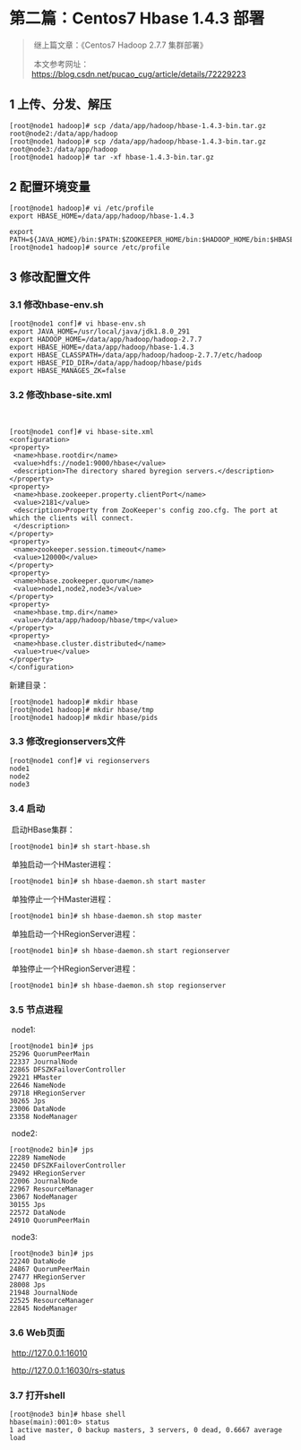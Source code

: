 # 第二篇：Centos7 Hbase 1.4.3 部署

> ​	继上篇文章：《Centos7 Hadoop 2.7.7 集群部署》
>
> ​	本文参考网址：https://blog.csdn.net/pucao_cug/article/details/72229223

## 1	上传、分发、解压

```shell
[root@node1 hadoop]# scp /data/app/hadoop/hbase-1.4.3-bin.tar.gz root@node2:/data/app/hadoop   
[root@node1 hadoop]# scp /data/app/hadoop/hbase-1.4.3-bin.tar.gz root@node3:/data/app/hadoop 
[root@node1 hadoop]# tar -xf hbase-1.4.3-bin.tar.gz
```

## 2	配置环境变量

```shell
[root@node1 hadoop]# vi /etc/profile
export HBASE_HOME=/data/app/hadoop/hbase-1.4.3

export PATH=${JAVA_HOME}/bin:$PATH:$ZOOKEEPER_HOME/bin:$HADOOP_HOME/bin:$HBASE_HOME/bin
[root@node1 hadoop]# source /etc/profile
```

## 3	修改配置文件

### 3.1	修改hbase-env.sh

```shell
[root@node1 conf]# vi hbase-env.sh
export JAVA_HOME=/usr/local/java/jdk1.8.0_291
export HADOOP_HOME=/data/app/hadoop/hadoop-2.7.7
export HBASE_HOME=/data/app/hadoop/hbase-1.4.3
export HBASE_CLASSPATH=/data/app/hadoop/hadoop-2.7.7/etc/hadoop
export HBASE_PID_DIR=/data/app/hadoop/hbase/pids
export HBASE_MANAGES_ZK=false
```

### 3.2	修改hbase-site.xml

​	

```shell
[root@node1 conf]# vi hbase-site.xml
<configuration>
<property>
 <name>hbase.rootdir</name>
 <value>hdfs://node1:9000/hbase</value>
 <description>The directory shared byregion servers.</description>
</property>
<property>
 <name>hbase.zookeeper.property.clientPort</name>
 <value>2181</value>
 <description>Property from ZooKeeper's config zoo.cfg. The port at which the clients will connect.
 </description>
</property>
<property>
 <name>zookeeper.session.timeout</name>
 <value>120000</value>
</property>
<property>
 <name>hbase.zookeeper.quorum</name>
 <value>node1,node2,node3</value>
</property>
<property>
 <name>hbase.tmp.dir</name>
 <value>/data/app/hadoop/hbase/tmp</value>
</property>
<property>
 <name>hbase.cluster.distributed</name>
 <value>true</value>
</property>
</configuration>
```

新建目录：

```shell
[root@node1 hadoop]# mkdir hbase
[root@node1 hadoop]# mkdir hbase/tmp
[root@node1 hadoop]# mkdir hbase/pids
```

### 3.3	修改regionservers文件

```shell
[root@node1 conf]# vi regionservers
node1
node2
node3
```

### 3.4	启动

​	启动HBase集群：

```shell
[root@node1 bin]# sh start-hbase.sh
```

​	单独启动一个HMaster进程：

```shell
[root@node1 bin]# sh hbase-daemon.sh start master
```


​	单独停止一个HMaster进程：

```shell
[root@node1 bin]# sh hbase-daemon.sh stop master
```


​	单独启动一个HRegionServer进程：

```shell
[root@node1 bin]# sh hbase-daemon.sh start regionserver
```


​	单独停止一个HRegionServer进程：

```shell
[root@node1 bin]# sh hbase-daemon.sh stop regionserver
```

### 3.5 节点进程

​	node1:

```shell
[root@node1 bin]# jps
25296 QuorumPeerMain
22337 JournalNode
22865 DFSZKFailoverController
29221 HMaster
22646 NameNode
29718 HRegionServer
30265 Jps
23006 DataNode
23358 NodeManager
```

​	node2:

```shell
[root@node2 bin]# jps
22289 NameNode
22450 DFSZKFailoverController
29492 HRegionServer
22006 JournalNode
22967 ResourceManager
23067 NodeManager
30155 Jps
22572 DataNode
24910 QuorumPeerMain
```

​	node3:

```shell
[root@node3 bin]# jps
22240 DataNode
24867 QuorumPeerMain
27477 HRegionServer
28008 Jps
21948 JournalNode
22525 ResourceManager
22845 NodeManager
```

### 3.6	Web页面

​	http://127.0.0.1:16010

​	http://127.0.0.1:16030/rs-status

### 3.7	打开shell

```shell
[root@node3 bin]# hbase shell
hbase(main):001:0> status
1 active master, 0 backup masters, 3 servers, 0 dead, 0.6667 average load
```


